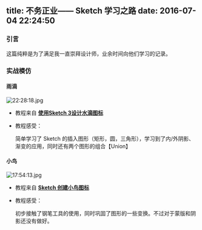 title: 不务正业—— Sketch 学习之路
date: 2016-07-04 22:24:50
---



### 引言

这篇纯粹是为了满足我一直崇拜设计师，业余时间向他们学习的记录。

<!-- more -->

### 实战模仿

#### 雨滴

![22:28:18.jpg](http://ww4.sinaimg.cn/large/006tNbRwgw1f79tx0g6goj31kw19uq7e.jpg)

-  教程来自 [**使用Sketch 3设计水滴图标**](http://www.ui.cn/detail/34282.html)

-  教程感受：

      简单学习了 Sketch 的插入图形（矩形，圆，三角形），学习到了内/外阴影、渐变的应用，同时还有两个图形的组合【Union】 




#### 小鸟

![17:54:13.jpg](http://ww1.sinaimg.cn/large/006y8lVagw1f7d2v66uruj31kw0zi0w7.jpg)

-  教程来自 [**Sketch 创建小鸟图标**](http://www.sketchs.cn/tutorials/detail/204.html)

-  教程感受：

      初步接触了钢笔工具的使用，同时巩固了图形的一些变换。不过对于蒙版和阴影还没有做好。
